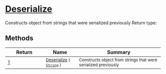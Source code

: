 # [Deserialize](./SerializationHelper-100664071.md)

Constructs object from strings that were serialized previously
Return type:
## Methods

| Return | Name | Summary | 
| --- | --- | --- | 
| <sub>[T](./SerializationHelper-100664071.md)</sub><img width=200/>| <sub>[Deserialize](./SerializationHelper-100664071.md) ( [`String`](https://docs.microsoft.com/en-us/dotnet/api/System.String) )</sub>| <sub>Constructs object from strings that were serialized previously</sub><img width=200/>| <br>


